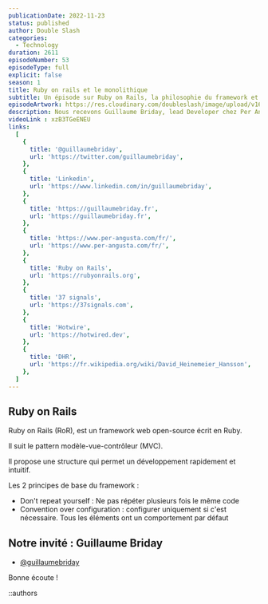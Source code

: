 ```yaml
---
publicationDate: 2022-11-23
status: published
author: Double Slash
categories:
  - Technology
duration: 2611
episodeNumber: 53
episodeType: full
explicit: false
season: 1
title: Ruby on rails et le monolithique
subtitle: Un épisode sur Ruby on Rails, la philosophie du framework et le retour du monolithique.
episodeArtwork: https://res.cloudinary.com/doubleslash/image/upload/v1667301483/episode/51_EpArtwork_ndarop.png
description: Nous recevons Guillaume Briday, lead Developer chez Per Angusta. Avec lui, nous allons échanger sur Ruby on Rails, la philosophie du framework et le retour en force du monolithique dans le monde du web.
videoLink : xzB3TGeENEU
links:
  [
    {
      title: '@guillaumebriday',
      url: 'https://twitter.com/guillaumebriday',
    },
    {
      title: 'Linkedin',
      url: 'https://www.linkedin.com/in/guillaumebriday',
    },
    {
      title: 'https://guillaumebriday.fr',
      url: 'https://guillaumebriday.fr',
    },
    {
      title: 'https://www.per-angusta.com/fr/',
      url: 'https://www.per-angusta.com/fr/',
    },
    {
      title: 'Ruby on Rails',
      url: 'https://rubyonrails.org',
    },
    {
      title: '37 signals',
      url: 'https://37signals.com',
    },
    {
      title: 'Hotwire',
      url: 'https://hotwired.dev',
    },
    {
      title: 'DHR',
      url: 'https://fr.wikipedia.org/wiki/David_Heinemeier_Hansson',
    },
  ]
---
```

## Ruby on Rails

Ruby on Rails (RoR), est un framework web open-source écrit en Ruby.

Il suit le pattern modèle-vue-contrôleur (MVC).

Il propose une structure qui permet un développement rapidement et intuitif.

Les 2 principes de base du framework :

- Don't repeat yourself : Ne pas répéter plusieurs fois le même code
- Convention over configuration : configurer uniquement si c'est nécessaire. Tous les éléments ont un comportement par défaut


## Notre invité : Guillaume Briday

- [@guillaumebriday](https://twitter.com/guillaumebriday)

Bonne écoute !

::authors
